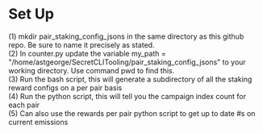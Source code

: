 # Set Up 

(1) mkdir pair_staking_config_jsons in the same directory as this github repo. Be sure to name it precisely as stated. <br>
(2) In counter.py update the variable my_path = "/home/astgeorge/SecretCLITooling/pair_staking_config_jsons" to your working directory. Use command pwd to find this. <br>
(3) Run the bash script, this will generate a subdirectory of all the staking reward configs on a per pair basis <br>
(4) Run the python script, this will tell you the campaign index count for each pair <br>
(5) Can also use the rewards per pair python script to get up to date #s on current emissions
